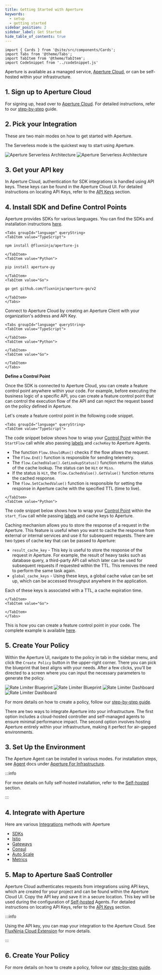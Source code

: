 ```yaml
---
title: Getting Started with Aperture
keywords:
  - setup
  - getting started
sidebar_position: 2
sidebar_label: Get Started
hide_table_of_contents: true
---
```


```mdx-code-block
import { Cards } from '@site/src/components/Cards';
import Tabs from '@theme/Tabs';
import TabItem from '@theme/TabItem';
import CodeSnippet from '../codeSnippet.js'

```

Aperture is available as a managed service, [Aperture Cloud][cloud], or can be
self-hosted within your infrastructure.

<!-- markdownlint-disable -->

## 1. Sign up to Aperture Cloud

For signing up, head over to
[Aperture Cloud](https://app.fluxninja.com/sign-up). For detailed instructions,
refer to our [step-by-step][sign-up] guide.

## 2. Pick your Integration

These are two main modes on how to get started with Aperture.

<Tabs>

<TabItem value="Aperture Serverless">

The Serverless mode is the quickest way to start using Aperture.

![Aperture Serverless Architecture](./assets/architecture/saas-dark.svg#gh-dark-mode-only)
![Aperture Serverless Architecture](./assets/architecture/saas-light.svg#gh-light-mode-only)

## 3. Get your API key

In Aperture Cloud, authentication for SDK integrations is handled using API
keys. These keys can be found in the Aperture Cloud UI. For detailed
instructions on locating API Keys, refer to the [API Keys][api-keys] section.

## 4. Install SDK and Define Control Points

Aperture provides SDKs for various languages. You can find the SDKs and
installation instructions [here][sdks].

```mdx-code-block
<Tabs groupId="language" queryString>
<TabItem value="TypeScript">
```

```bash
npm install @fluxninja/aperture-js
```

```mdx-code-block
</TabItem>
<TabItem value="Python">
```

```bash
pip install aperture-py
```

```mdx-code-block
</TabItem>
<TabItem value="Go">
```

```bash
go get github.com/fluxninja/aperture-go/v2
```

```mdx-code-block
</TabItem>
</Tabs>
```

Connect to Aperture Cloud by creating an Aperture Client with your
organization's address and API Key.

```mdx-code-block
<Tabs groupId="language" queryString>
<TabItem value="TypeScript">
```

<CodeSnippet lang="ts" snippetName="clientConstructor" />

```mdx-code-block
</TabItem>
<TabItem value="Python">
```

<CodeSnippet lang="py" snippetName="clientConstructor" />

```mdx-code-block
</TabItem>
<TabItem value="Go">
```

<CodeSnippet lang="go" snippetName="grpcOptions" />

<CodeSnippet lang="go" snippetName="clientConstructor" />

```mdx-code-block
</TabItem>
</Tabs>
```

**Define a Control Point**

Once the SDK is connected to Aperture Cloud, you can create a feature control
point anywhere within your code. For example, before executing the business
logic of a specific API, you can create a feature control point that can control
the execution flow of the API and can reject the request based on the policy
defined in Aperture.

Let's create a feature control point in the following code snippet.

```mdx-code-block
<Tabs groupId="language" queryString>
<TabItem value="TypeScript">
```

The code snippet below shows how to wrap your
[Control Point](/concepts/control-point.md) within the `StartFlow` call while
also passing [labels](/concepts/flow-label.md) and `cacheKey` to Aperture
Agents.

- The function `Flow.ShouldRun()` checks if the flow allows the request.
- The `Flow.End()` function is responsible for sending telemetry.
- The `flow.CachedValue().GetLookupStatus()` function returns the status of the
  cache lookup. The status can be `Hit` or `Miss`.
- If the status is `Hit`, the `flow.CachedValue().GetValue()` function returns
  the cached response.
- The `flow.SetCachedValue()` function is responsible for setting the response
  in Aperture cache with the specified TTL (time to live).

<CodeSnippet
    lang="ts"
    snippetName="handleRequestWithCache"
 />

```mdx-code-block
</TabItem>
<TabItem value="Python">
```

The code snippet below shows how to wrap your
[Control Point](/concepts/control-point.md) within the `start_flow` call while
passing [labels](/concepts/flow-label.md) and cache keys to Aperture.

Caching mechanism allows you to store the response of a request in the Aperture.
This feature is useful when you want to cache the response from external or
internal services and use it for subsequent requests. There are two types of
cache key that can be passed to Aperture:

- `result_cache_key` - This key is useful to store the response of the request
  in Aperture. For example, the result of heavy tasks such as database query, a
  third-party API call which later can be used for subsequent requests if
  requested within the TTL. This removes the need to perform the same task
  again.
- `global_cache_keys` - Using these keys, a global cache value can be set up,
  which can be accessed throughput anywhere in the application.

Each of these keys is associated with a TTL, a cache expiration time.

<CodeSnippet
    lang="py"
    snippetName="cacheFlow"
 />

```mdx-code-block
</TabItem>
<TabItem value="Go">
```

<CodeSnippet
    lang="go"
    snippetName="manualFlowNoCaching"
 />

```mdx-code-block
</TabItem>
</Tabs>
```

This is how you can create a feature control point in your code. The complete
example is available
[here](https://github.com/fluxninja/aperture-js/blob/main/example/routes/use_aperture.ts).

## 5. Create Your Policy

Within the Aperture UI, navigate to the policy in tab in the sidebar menu, and
click the `Create Policy` button in the upper-right corner. There you can pick
the blueprint that best aligns with your needs. After a few clicks, you'll be
directed to a screen where you can input the necessary parameters to generate
the policy.

![Rate Limiter Blueprint](./assets/rate-limiter-blueprint-dark.png#gh-dark-mode-only)
![Rate Limiter Blueprint](./assets/rate-limiter-blueprint-light.png#gh-light-mode-only)
![Rate Limiter Dashboard](./assets/rate-limiter-dashboard-dark.png#gh-dark-mode-only)
![Rate Limiter Dashboard](./assets/rate-limiter-dashboard-light.png#gh-light-mode-only)

For more details on how to create a policy, follow our [step-by-step
guide][policies].

</TabItem>
<TabItem value="Aperture for Infrastructure">

There are two ways to integrate Aperture into your infrastructure. The first
option includes a cloud-hosted controller and self-managed agents to ensure
minimal performance impact. The second option involves hosting Aperture entirely
within your infrastructure, making it perfect for air-gapped environments.

## 3. Set Up the Environment

The Aperture Agent can be installed in various modes. For installation steps,
see [Agent][agent-docs] docs under [Aperture For
Infrastructure][aperture-for-infra].

:::info

For more details on fully self-hosted installation, refer to the
[Self-hosted][aperture-for-infra] section.

:::

## 4. Integrate with Aperture

Here are various [Integrations][integrations] methods with Aperture

- [SDKs](../sdk/sdk.md)
- [Istio](/aperture-for-infra/integrations/istio/istio.md)
- [Gateways](/aperture-for-infra/integrations/gateway/gateway.md)
- [Consul](/aperture-for-infra/integrations/consul/consul.md)
- [Auto Scale](/aperture-for-infra/integrations/auto-scale/auto-scale.md)
- [Metrics](/aperture-for-infra/integrations/metrics/metrics.md)

## 5. Map to Aperture SaaS Controller

Aperture Cloud authenticates requests from integrations using API keys, which
are created for your project and can be found within the Aperture Cloud UI. Copy
the API key and save it in a secure location. This key will be used during the
configuration of [Self-hosted][aperture-for-infra] Agents. For detailed
instructions on locating API Keys, refer to the [API Keys][api-keys] section.

:::info

Using the API key, you can map your integration to the Aperture Cloud. See
[FluxNinja Cloud Extension][cloud-extension] for more details.

:::

## 6. Create Your Policy

For more details on how to create a policy, follow our [step-by-step
guide][policies].

</TabItem>
</Tabs>

[cloud]: https://www.fluxninja.com
[aperture-for-infra]: /aperture-for-infra/aperture-for-infra.md
[sign-up]: /reference/cloud-ui/sign-up.md
[policies]: /reference/cloud-ui/policies/policy-creation.md
[cloud-extension]: /reference/fluxninja.md
[agent-docs]: /aperture-for-infra/agent/agent.md
[integrations]: /aperture-for-infra/integrations/integrations.md
[sdks]: /sdk/sdk.md
[api-keys]: /reference/cloud-ui/api-keys.md
